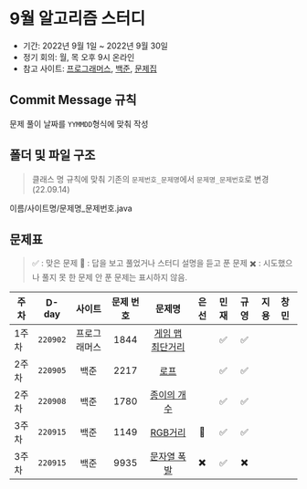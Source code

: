 9월 알고리즘 스터디
==================
- 기간: 2022년 9월 1일 ~ 2022년 9월 30일
- 정기 회의: 월, 목 오후 9시 온라인
- 참고 사이트: [프로그래머스](https://programmers.co.kr/learn/challenges),
[백준](https://www.acmicpc.net/),
[문제집](https://github.com/encrypted-def/basic-algo-lecture)

## Commit Message 규칙
문제 풀이 날짜를 `YYMMDD`형식에 맞춰 작성

## 폴더 및 파일 구조
>클래스 명 규칙에 맞춰 기존의 `문제번호_문제명`에서 `문제명_문제번호`로 변경 (22.09.14)

이름/사이트명/문제명_문제번호.java


## 문제표
>:white_check_mark: : 맞은 문제
>:small_red_triangle: : 답을 보고 풀었거나 스터디 설명을 듣고 푼 문제
>:heavy_multiplication_x: : 시도했으나 풀지 못 한 문제
>안 푼 문제는 표시하지 않음.

주차 |  D-day  | 사이트 | 문제 번호 | 문제명 | 은선 | 민재 | 규영 | 지용 | 창민
----|:-------:|:----:|:-------:|:----:|:---:|:---:|:---:|:---:|:----
1주차|`220902`|프로그래머스|1844|[게임 맵 최단거리](https://school.programmers.co.kr/learn/courses/30/lessons/1844)|| :white_check_mark: | :white_check_mark: ||
2주차|`220905`|백준|2217|[로프](https://www.acmicpc.net/problem/2217)|| :white_check_mark: | :white_check_mark: ||
2주차|`220908`|백준|1780|[종이의 개수](https://www.acmicpc.net/problem/1780)|| :white_check_mark: | :white_check_mark: ||
3주차|`220915`|백준|1149|[RGB거리](https://www.acmicpc.net/problem/1149)|:small_red_triangle:| :white_check_mark: | :white_check_mark: ||
3주차|`220915`|백준|9935|[문자열 폭발](https://www.acmicpc.net/problem/9935)|:heavy_multiplication_x:| :white_check_mark: | :heavy_multiplication_x: ||
